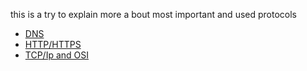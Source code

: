 this is a try to explain more a bout most important and used protocols

- [DNS](DNS/readme.md)
- [HTTP/HTTPS](HTTP/readme.md)
- [TCP/Ip and OSI](TCP/REAME.md)

